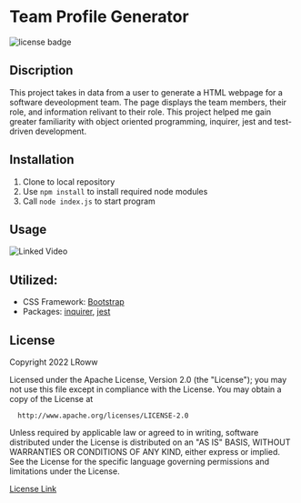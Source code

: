 # Team Profile Generator
  ![license badge](https://img.shields.io/badge/license-Apache-blue)

  ## Discription
  This project takes in data from a user to generate a HTML webpage for a software deveolopment team. The page displays the team members, their role, and information relivant to their role. This project helped me gain greater familiarity with object oriented programming, inquirer, jest and test-driven development.
  
  ## Installation
  1. Clone to local repository 
  2. Use `npm install` to install required node modules
  3. Call `node index.js` to start program

  ## Usage 
  ![Linked Video]()

  ## Utilized: 
  - CSS Framework: [Bootstrap](https://getbootstrap.com/)
  - Packages: [inquirer](https://www.npmjs.com/package/inquirer), [jest](https://www.npmjs.com/package/jest)

  ## License
  Copyright 2022 LRoww

  Licensed under the Apache License, Version 2.0 (the "License");
  you may not use this file except in compliance with the License.
  You may obtain a copy of the License at
  
      http://www.apache.org/licenses/LICENSE-2.0
  
  Unless required by applicable law or agreed to in writing, software
  distributed under the License is distributed on an "AS IS" BASIS,
  WITHOUT WARRANTIES OR CONDITIONS OF ANY KIND, either express or implied.
  See the License for the specific language governing permissions and
  limitations under the License.
    
  [License Link](http://www.apache.org/licenses/LICENSE-2.0)
  
